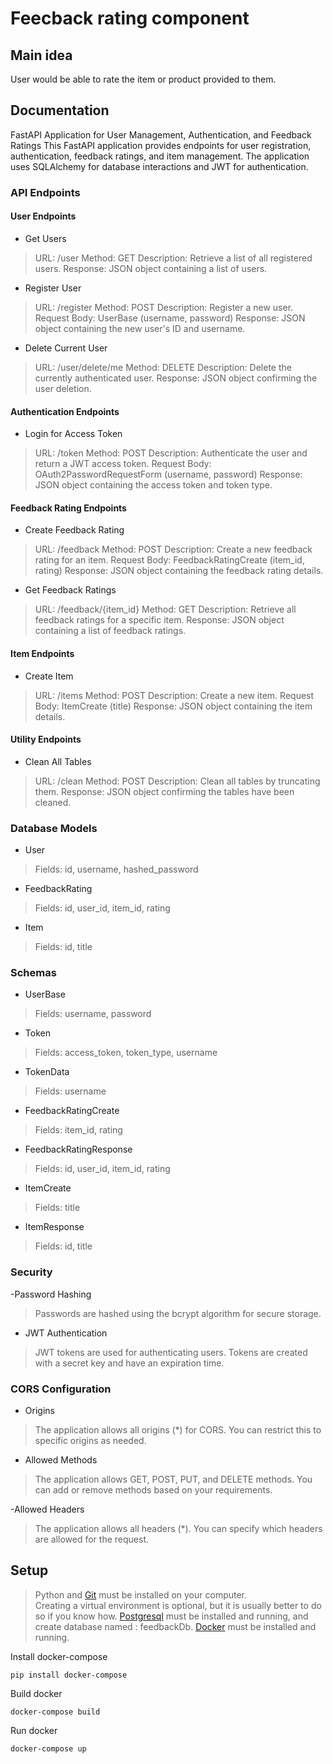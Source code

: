 # Feecback rating component
## Main idea
User would be able to rate the item or product provided to them.

## Documentation
FastAPI Application for User Management, Authentication, and Feedback Ratings
This FastAPI application provides endpoints for user registration, authentication, feedback ratings, and item management. The application uses SQLAlchemy for database interactions and JWT for authentication.


### API Endpoints

#### User Endpoints
- Get Users
> URL: /user
> Method: GET
> Description: Retrieve a list of all registered users.
> Response: JSON object containing a list of users.

- Register User
> URL: /register
> Method: POST
> Description: Register a new user.
> Request Body: UserBase (username, password)
> Response: JSON object containing the new user's ID and username.

- Delete Current User
> URL: /user/delete/me
> Method: DELETE
> Description: Delete the currently authenticated user.
> Response: JSON object confirming the user deletion.

#### Authentication Endpoints
- Login for Access Token
> URL: /token
> Method: POST
> Description: Authenticate the user and return a JWT access token.
> Request Body: OAuth2PasswordRequestForm (username, password)
> Response: JSON object containing the access token and token type.

#### Feedback Rating Endpoints
- Create Feedback Rating
> URL: /feedback
> Method: POST
> Description: Create a new feedback rating for an item.
> Request Body: FeedbackRatingCreate (item_id, rating)
> Response: JSON object containing the feedback rating details.

- Get Feedback Ratings
> URL: /feedback/{item_id}
> Method: GET
> Description: Retrieve all feedback ratings for a specific item.
> Response: JSON object containing a list of feedback ratings.

#### Item Endpoints
- Create Item
> URL: /items
> Method: POST
> Description: Create a new item.
> Request Body: ItemCreate (title)
> Response: JSON object containing the item details.

#### Utility Endpoints
- Clean All Tables
> URL: /clean
> Method: POST
> Description: Clean all tables by truncating them.
> Response: JSON object confirming the tables have been cleaned.

### Database Models
- User
> Fields: id, username, hashed_password

- FeedbackRating
> Fields: id, user_id, item_id, rating

- Item
> Fields: id, title

### Schemas
- UserBase
> Fields: username, password

- Token
> Fields: access_token, token_type, username

- TokenData
> Fields: username

- FeedbackRatingCreate
> Fields: item_id, rating

- FeedbackRatingResponse
> Fields: id, user_id, item_id, rating

- ItemCreate
> Fields: title

- ItemResponse
> Fields: id, title

### Security
-Password Hashing
> Passwords are hashed using the bcrypt algorithm for secure storage.

- JWT Authentication
> JWT tokens are used for authenticating users. Tokens are created with a secret key and have an expiration time.

### CORS Configuration
- Origins
> The application allows all origins (*) for CORS. You can restrict this to specific origins as needed.

- Allowed Methods
> The application allows GET, POST, PUT, and DELETE methods. You can add or remove methods based on your requirements.

-Allowed Headers
> The application allows all headers (*). You can specify which headers are allowed for the request.

## Setup 
> Python and [Git](https://git-scm.com) must be installed on your computer.  
> Creating a virtual environment is optional, but it is usually better to do so if you know how.
> [Postgresql](https://www.postgresql.org/download/) must be installed and running, and create database named : feedbackDb.
> [Docker](https://docs.docker.com/engine/install/) must be installed and running.

Install docker-compose
```
pip install docker-compose
```  
Build docker
```
docker-compose build
```  
Run docker
```
docker-compose up
```
